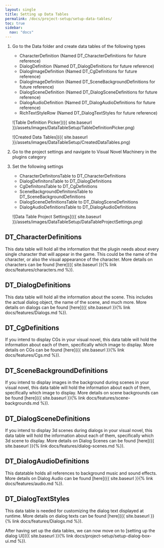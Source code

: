 ```yaml
---
layout: single
title: Setting up Data Tables
permalink: /docs/project-setup/setup-data-tables/
toc: true
sidebar:
  nav: "docs"
---
```



1. Go to the Data folder and create data tables of the following types
    - CharacterDefinition (Named DT_CharacterDefinitions for future reference)
    - DialogDefinition (Named DT_DialogDefinitions for future reference)
    - DialogImageDefinition (Named DT_CgDefinitions for future reference)
    - DialogImageDefinition (Named DT_SceneBackgroundDefinitions for future reference)
    - DialogSceneDefinition (Named DT_DialogSceneDefinitions for future reference)
    - DialogAudioDefinition (Named DT_DialogAudioDefinitions for future reference)
    - RichTextStyleRow (Named DT_DialogTextStyles for future reference)
    
    ![Table Definition Picker]({{ site.baseurl }}/assets/images/DataTableSetup/TableDefinitionPicker.png)
    
    ![Created Data Tables]({{ site.baseurl }}/assets/images/DataTableSetup/CreatedDataTables.png)
2. Go to the project settings and navigate to Visual Novel Machinery in the plugins category
3. Set the following settings
    - CharacterDefinitonsTable to DT_CharacterDefinitions
    - DialogDefinitonsTable to DT_DialogDefinitions
    - CgDefinitonsTable to DT_CgDefinitions
    - SceneBackgroundDefinitonsTable to DT_SceneBackgroundDefinitions
    - DialogSceneDefinitionsTable to DT_DialogSceneDefinitions
    - DialogAudioDefinitionsTable to DT_DialogAudioDefinitions
    
    ![Data Table Project Settings]({{ site.baseurl }}/assets/images/DataTableSetup/DataTableProjectSettings.png)

## DT_CharacterDefinitions
This data table will hold all the information that the plugin needs about every single character that will appear in the game. This could be the name of the character, or also the visual appearance of the character. More details on characters can be found [here]({{ site.baseurl }}{% link docs/features/characters.md %}).

## DT_DialogDefinitions
This data table will hold all the information about the scene. This includes the actual dialog object, the name of the scene, and much more. More details on dialogs can be found [here]({{ site.baseurl }}{% link docs/features/Dialogs.md %}).

## DT_CgDefinitions
If you intend to display CGs in your visual novel, this data table will hold the information about each of them, specifically which image to display. More details on CGs can be found [here]({{ site.baseurl }}{% link docs/features/Cgs.md %}).

## DT_SceneBackgroundDefinitions
If you intend to display images in the background during scenes in your visual novel, this data table will hold the information about each of them, specifically which image to display. More details on scene backgrounds can be found [here]({{ site.baseurl }}{% link docs/features/scene-backgrounds.md %}).

## DT_DialogSceneDefinitions
If you intend to display 3d scenes during dialogs in your visual novel, this data table will hold the information about each of them, specifically which 3d scene to display. More details on Dialog Scenes can be found [here]({{ site.baseurl }}{% link docs/features/dialog-scenes.md %}).

## DT_DialogAudioDefinitions
This datatable holds all references to background music and sound effects. More details on Dialog Audio can be found [here]({{ site.baseurl }}{% link docs/features/audio.md %}).

## DT_DialogTextStyles
This data table is needed for customizing the dialog text displayed at runtime. More details on dialog texts can be found [here]({{ site.baseurl }}{% link docs/features/Dialogs.md %}).


After having set up the data tables, we can now move on to [setting up the dialog UI]({{ site.baseurl }}{% link docs/project-setup/setup-dialog-box-ui.md %}).